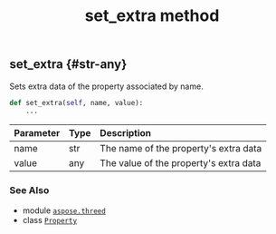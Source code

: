 ﻿---
title: set_extra method
second_title: Aspose.3D for Python via .NET API References
description: 
type: docs
weight: 50
url: /aspose.threed/property/set_extra/
is_root: false
---

## set_extra {#str-any}

Sets extra data of the property associated by name.



```python
def set_extra(self, name, value):
    ...
```


| Parameter | Type | Description |
| :- | :- | :- |
| name | str | The name of the property's extra data |
| value | any | The value of the property's extra data |



### See Also
* module [`aspose.threed`](../../)
* class [`Property`](/3d/python-net/aspose.threed/property)
